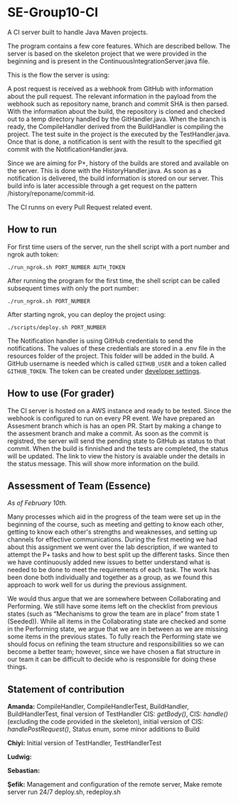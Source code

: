 # SE-Group10-CI

A CI server built to handle Java Maven projects.  

The program contains a few core features. Which are described bellow. The server is based on the skeleton project that we were provided in the beginning and is present in the ContinuousIntegrationServer.java file. 

This is the flow the server is using:

A post request is received as a webhook from GitHub with information about the pull request. The relevant information in the payload from the webhook such as repository name, branch and commit SHA is then parsed. With the information about the build, the repository is cloned and checked out to a temp directory handled by the GitHandler.java. When the branch is ready, the CompileHandler derived from the BuildHandler is compiling the project. The test suite in the project is the executed by the TestHandler.java. Once that is done, a notification is sent with the result to the specified git commit with the NotificationHandler.java. 

Since we are aiming for P+, history of the builds are stored and available on the server. This is done with the HistoryHandler.java. As soon as a notification is delivered, the build information is stored on our server. This build info is later accessible through a get request on the pattern /history/reponame/commit-id.

The CI runns on every Pull Request related event.

## How to run

For first time users of the server, run the shell script with a port number and ngrok auth token:

    ./run_ngrok.sh PORT_NUMBER AUTH_TOKEN

After running the program for the first time, the shell script can be called subsequent times with only the port number:

    ./run_ngrok.sh PORT_NUMBER

After starting ngrok, you can deploy the project using:

    ./scripts/deploy.sh PORT_NUMBER
    
The Notification handler is using GitHub credentials to send the notifications. The values of these credentials are stored in a .env file in the resources folder of the project. This folder will be added in the build. A GitHub username is needed which is called `GITHUB_USER`  and a token called `GITHUB_TOKEN`. The token can be created under [developer settings](https://github.com/settings/tokens).


## How to use (For grader)
The CI server is hosted on a AWS instance and ready to be tested. Since the webhook is configured to run on every PR event. We have prepared an Assesment branch which is has an open PR. Start by making a change to the assesment branch and make a commit. As soon as the commit is registred, the server will send the pending state to GitHub as status to that commit. When the build is finnished and the tests are completed, the status will be updated. The link to view the history is avaiable under the details in the status message. This will show more information on the build. 


## Assessment of Team (Essence)
_As of February 10th._

Many processes which aid in the progress of the team were set up in the beginning of the course, such as meeting and getting to know each other, getting to know each other's strengths and weaknesses, and setting up channels for effective communications. During the first meeting we had about this assignment we went over the lab description, if we wanted to attempt the P+ tasks and how to best split up the different tasks. Since then we have continuously added new issues to better understand what is needed to be done to meet the requirements of each task. The work has been done both individually and together as a group, as we found this approach to work well for us during the previous assignment.

We would thus argue that we are somewhere between Collaborating and Performing. We still have some items left on the checklist from previous states (such as “Mechanisms to grow the team are in place” from state 1 (Seeded)). While all items in the Collaborating state are checked and some in the Performing state, we argue that we are in between as we are missing some items in the previous states. To fully reach the Performing state we should focus on refining the team structure and responsibilities so we can become a better team; however, since we have chosen a flat structure in our team it can be difficult to decide who is responsible for doing these things.

## Statement of contribution
**Amanda:**
CompileHandler, CompileHandlerTest, BuildHandler, BuildHandlerTest, final version of TestHandler
CIS: _getBody()_, CIS: _handle()_ (excluding the code provided in the skeleton), 
initial version of CIS: _handlePostRequest()_, Status enum, some minor additions to Build 

**Chiyi:**
Initial version of TestHandler, TestHandlerTest

**Ludwig:**

**Sebastian:**

**Şefik:**
Management and configuration of the remote server,
Make remote server run 24/7
deploy.sh, redeploy.sh
